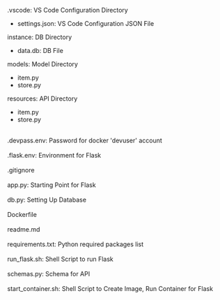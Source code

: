 .vscode: VS Code Configuration Directory
- settings.json: VS Code Configuration JSON File

instance: DB Directory
- data.db: DB File

models: Model Directory
- item.py
- store.py

resources: API Directory
- item.py
- store.py

\
.devpass.env: Password for docker 'devuser' account\
\
.flask.env: Environment for Flask\
\
.gitignore\
\
app.py: Starting Point for Flask\
\
db.py: Setting Up Database\
\
Dockerfile\
\
readme.md\
\
requirements.txt: Python required packages list\
\
run_flask.sh: Shell Script to run Flask\
\
schemas.py: Schema for API\
\
start_container.sh: Shell Script to Create Image, Run Container for Flask
